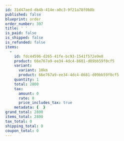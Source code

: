 ```yaml
---
id: 31d47aed-db4b-414e-a0c3-9f21a78f0b8b
published: false
blueprint: order
order_number: 307
title: ' '
is_paid: false
is_shipped: false
is_refunded: false
items:
  -
    id: fdc44596-d265-41fe-bc93-1541f572e9e8
    product: 66e767a9-ee34-4dc4-8681-d09bb59f0cf5
    variant:
      variant: 10km
      product: 66e767a9-ee34-4dc4-8681-d09bb59f0cf5
    quantity: 1
    total: 2800
    tax:
      amount: 0
      rate: 0
      price_includes_tax: true
    metadata: {  }
grand_total: 2800
items_total: 2800
tax_total: 0
shipping_total: 0
coupon_total: 0
---
```

